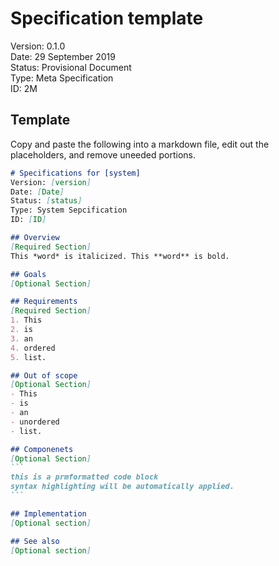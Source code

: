 # Specification template
Version: 0.1.0  
Date: 29 September 2019  
Status: Provisional Document  
Type: Meta Specification  
ID: 2M  

## Template
Copy and paste the following into a markdown file, edit out the placeholders,
and remove uneeded portions.


````markdown
# Specifications for [system]
Version: [version]  
Date: [Date]  
Status: [status]  
Type: System Sepcification  
ID: [ID]  

## Overview
[Required Section]
This *word* is italicized. This **word** is bold.

## Goals
[Optional Section]

## Requirements
[Required Section]
1. This
2. is
3. an
4. ordered
5. list.

## Out of scope
[Optional Section]
- This
- is
- an
- unordered
- list.

## Componenets
[Optional Section]
```
this is a prmformatted code block
syntax highlighting will be automatically applied.
```

## Implementation
[Optional section]

## See also
[Optional section]
````
